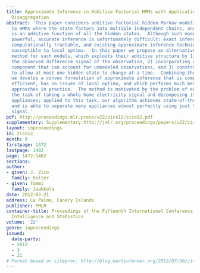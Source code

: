 ```yaml
---
title: Approximate Inference in Additive Factorial HMMs with Application to Energy
  Disaggregation
abstract: 'This paper considers additive factorial hidden Markov models, an extension
  to HMMs where the state factors into multiple independent chains, and the output
  is an additive function of all the hidden states.  Although such models are very
  powerful, accurate inference is unfortunately difficult: exact inference is not
  computationally tractable, and existing approximate inference techniques are highly
  susceptible to local optima.  In this paper we propose an alternative inference
  method for such models, which exploits their additive structure by 1) looking at
  the observed difference signal of the observation, 2) incorporating a “robust” mixture
  component that can account for unmodeled observations, and 3) constraining the posterior
  to allow at most one hidden state to change at a time.  Combining these elements
  we develop a convex formulation of approximate inference that is computationally
  efficient, has no issues of local optima, and which performs much better than existing
  approaches in practice.  The method is motivated by the problem of energy disaggregation,
  the task of taking a whole home electricity signal and decomposing it into its component
  appliances; applied to this task, our algorithm achieves state-of-the-art performance,
  and is able to separate many appliances almost perfectly using just the total aggregate
  signal.'
pdf: http://proceedings.mlr.press/v22/zico12/zico12.pdf
supplementary: Supplementary:http://jmlr.org/proceedings/papers/v22/zico12/zico12Supple.tgz
layout: inproceedings
id: zico12
month: 0
firstpage: 1472
lastpage: 1482
page: 1472-1482
sections: 
author:
- given: J. Zico
  family: Kolter
- given: Tommi
  family: Jaakkola
date: 2012-03-21
address: La Palma, Canary Islands
publisher: PMLR
container-title: Proceedings of the Fifteenth International Conference on Artificial
  Intelligence and Statistics
volume: '22'
genre: inproceedings
issued:
  date-parts:
  - 2012
  - 3
  - 21
# Format based on citeproc: http://blog.martinfenner.org/2013/07/30/citeproc-yaml-for-bibliographies/
---
```

